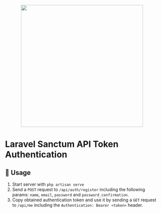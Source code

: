 <p align="center"><a href="https://laravel.com" target="_blank"><img src="https://raw.githubusercontent.com/laravel/art/master/logo-lockup/5%20SVG/2%20CMYK/1%20Full%20Color/laravel-logolockup-cmyk-red.svg" width="400"></a></p>

# Laravel Sanctum API Token Authentication

## 🚀 Usage
1. Start server with `php artisan serve`
2. Send a `POST` request to `/api/auth/register` including the following params: `name`, `email`, `password` and `password_confirmation`.
3. Copy obtained authentication token and use it by sending a `GET` request to `/api/me` including the `Authentication: Bearer <token>` header.
